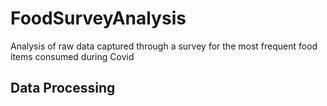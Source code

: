 # FoodSurveyAnalysis
Analysis of raw data captured through a survey for the most frequent food items consumed during Covid
## Data Processing
